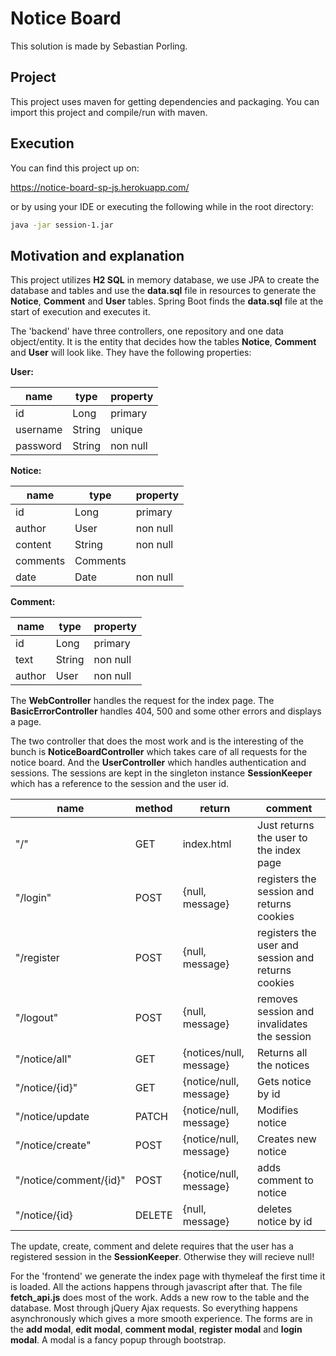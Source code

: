 # Notice Board
  
  This solution is made by Sebastian Porling.
  
  ## Project
  
  This project uses maven for getting dependencies and packaging.
  You can import this project and compile/run with maven.
  
  ## Execution
  
  You can find this project up on:
  
  https://notice-board-sp-js.herokuapp.com/
  
  or by using your IDE or executing the following while in the root directory:
  
  ```bash
  java -jar session-1.jar
  ```
  
  ## Motivation and explanation
  
  This project utilizes **H2 SQL** in memory database, 
  we use JPA to create the database and tables and use
  the **data.sql** file in resources to generate the **Notice**, **Comment** and **User** tables.
  Spring Boot finds the **data.sql** file at the start of execution and executes it.
  
  The 'backend' have three controllers, one repository and one data object/entity.
  It is the entity that decides how the tables **Notice**, **Comment** and **User** will look like.
  They have the following properties:
  
  **User:**
  
  |name|type|property|
  |----|----|----|
  |id|Long|primary|
  |username|String|unique|
  |password|String|non null|
  
  **Notice:**
  
  |name|type|property|
  |----|----|----|
  |id|Long|primary|
  |author|User|non null|
  |content|String|non null|
  |comments|Comments||
  |date|Date|non null|
  
  **Comment:**
  
  |name|type|property|
  |----|----|----|
  |id|Long|primary|
  |text|String|non null|
  |author|User|non null|
  
  The **WebController** handles the request for the index page.
  The **BasicErrorController** handles 404, 500 and some other errors and displays a page.
  
  The two controller that does the most work and is the interesting of the bunch is 
  **NoticeBoardController** which takes care of all requests for the notice board. 
  And the **UserController** which handles authentication and sessions. The sessions 
  are kept in the singleton instance **SessionKeeper** which has a reference to the session and the user id.
  
  |name|method|return|comment|
  |----|----|----|----|
  |"/"|GET|index.html|Just returns the user to the index page|
  |"/login"|POST|{null, message}|registers the session and returns cookies|
  |"/register|POST|{null, message}|registers the user and session and returns cookies|
  |"/logout"|POST|{null, message}|removes session and invalidates the session|
  |"/notice/all"|GET|{notices/null, message}|Returns all the notices|
  |"/notice/{id}"|GET|{notice/null, message}|Gets notice by id|
  |"/notice/update|PATCH|{notice/null, message}|Modifies notice|
  |"/notice/create"|POST|{notice/null, message}|Creates new notice|
  |"/notice/comment/{id}"|POST|{notice/null, message}|adds comment to notice|
  |"/notice/{id}|DELETE|{null, message}|deletes notice by id|
  
  The update, create, comment and delete requires that the user has a registered session in the **SessionKeeper**.
  Otherwise they will recieve null!
  
  For the 'frontend' we generate the index page with thymeleaf the first time it is loaded.
  All the actions happens through javascript after that.
  The file **fetch_api.js** does most of the work.
  Adds a new row to the table and the database. Most through jQuery Ajax requests.
  So everything happens asynchronously which gives a more smooth experience.
  The forms are in the **add modal**, **edit modal**, **comment modal**, **register modal** and **login modal**. 
  A modal is a fancy popup through bootstrap.